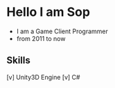 # Hello I am Sop
- I am a Game Client Programmer
- from 2011 to now

## Skills
[v] Unity3D Engine
[v] C#
